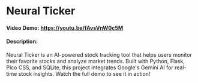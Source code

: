 # Neural Ticker
#### Video Demo:  https://youtu.be/fAvsVnW0c5M
#### Description:
Neural Ticker is an AI-powered stock tracking tool 
that helps users monitor their favorite stocks and analyze market trends. 
Built with Python, Flask, Pico CSS, and SQLite, this project integrates Google's Gemini AI 
for real-time stock insights. Watch the full demo to see it in action!